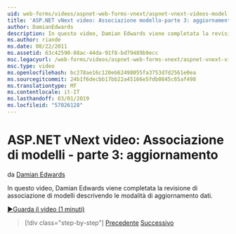 ```yaml
---
uid: web-forms/videos/aspnet-web-forms-vnext/aspnet-vnext-videos-model-binding-part-3-updating
title: 'ASP.NET vNext video: Associazione modello-parte 3: aggiornamento | Microsoft Docs'
author: DamianEdwards
description: In questo video, Damian Edwards viene completata la revisione di associazione di modelli descrivendo le modalità di aggiornamento dati.
ms.author: riande
ms.date: 08/22/2011
ms.assetid: 63c42590-08ac-44da-91f8-bd79489b9ecc
msc.legacyurl: /web-forms/videos/aspnet-web-forms-vnext/aspnet-vnext-videos-model-binding-part-3-updating
msc.type: video
ms.openlocfilehash: bc278ae16c120eb62498055fa3753d7d2561e0ea
ms.sourcegitcommit: 24b1f6decbb17bb22a45166e5fdb0845c65af498
ms.translationtype: MT
ms.contentlocale: it-IT
ms.lasthandoff: 03/01/2019
ms.locfileid: "57026128"
---
```

<a name="aspnet-vnext-videos-model-binding-part-3---updating"></a>ASP.NET vNext video: Associazione di modelli - parte 3: aggiornamento
====================
da [Damian Edwards](https://github.com/DamianEdwards)

In questo video, Damian Edwards viene completata la revisione di associazione di modelli descrivendo le modalità di aggiornamento dati.

[&#9654;Guarda il video (1 minuti)](https://channel9.msdn.com/Blogs/ASP-NET-Site-Videos/aspnet-vnext-videos-model-binding-part-3-updating)

> [!div class="step-by-step"]
> [Precedente](aspnet-vnext-videos-model-binding-part-2-filtering.md)
> [Successivo](aspnet-45-web-forms-model-binding.md)
